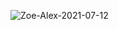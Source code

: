 ![Zoe-Alex-2021-07-12](https://user-images.githubusercontent.com/54853098/125269299-39e21880-e311-11eb-90b5-6461946d823b.jpg)

